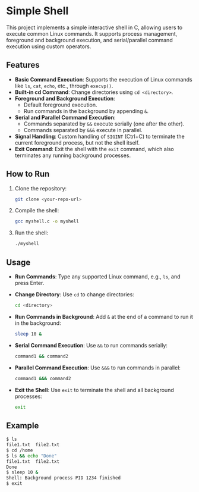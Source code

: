 # Simple Shell

This project implements a simple interactive shell in C, allowing users to execute common Linux commands. It supports process management, foreground and background execution, and serial/parallel command execution using custom operators.

## Features

- **Basic Command Execution**: Supports the execution of Linux commands like `ls`, `cat`, `echo`, etc., through `execvp()`.
- **Built-in cd Command**: Change directories using `cd <directory>`.
- **Foreground and Background Execution**:
  - Default foreground execution.
  - Run commands in the background by appending `&`.
- **Serial and Parallel Command Execution**:
  - Commands separated by `&&` execute serially (one after the other).
  - Commands separated by `&&&` execute in parallel.
- **Signal Handling**: Custom handling of `SIGINT` (Ctrl+C) to terminate the current foreground process, but not the shell itself.
- **Exit Command**: Exit the shell with the `exit` command, which also terminates any running background processes.

## How to Run

1. Clone the repository:
    ```bash
    git clone <your-repo-url>
    ```

2. Compile the shell:
    ```bash
    gcc myshell.c -o myshell
    ```

3. Run the shell:
    ```bash
    ./myshell
    ```

## Usage

- **Run Commands**: Type any supported Linux command, e.g., `ls`, and press Enter.

- **Change Directory**: Use `cd` to change directories:
    ```bash
    cd <directory>
    ```

- **Run Commands in Background**: Add `&` at the end of a command to run it in the background:
    ```bash
    sleep 10 &
    ```

- **Serial Command Execution**: Use `&&` to run commands serially:
    ```bash
    command1 && command2
    ```

- **Parallel Command Execution**: Use `&&&` to run commands in parallel:
    ```bash
    command1 &&& command2
    ```

- **Exit the Shell**: Use `exit` to terminate the shell and all background processes:
    ```bash
    exit
    ```

## Example

```bash
$ ls
file1.txt  file2.txt
$ cd /home
$ ls && echo "Done"
file1.txt  file2.txt
Done
$ sleep 10 &
Shell: Background process PID 1234 finished
$ exit
